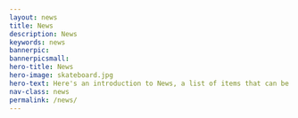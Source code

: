 ```yaml
---
layout: news
title: News
description: News
keywords: news
bannerpic:
bannerpicsmall:
hero-title: News
hero-image: skateboard.jpg
hero-text: Here's an introduction to News, a list of items that can be filtered by category
nav-class: news
permalink: /news/
---
```

